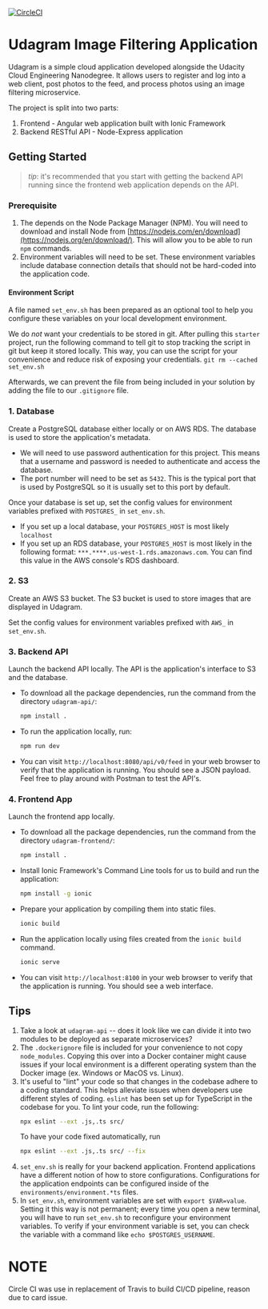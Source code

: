 [![CircleCI](https://dl.circleci.com/status-badge/img/gh/paulmercy/monolith-to-microservices-project/tree/main.svg?style=svg)](https://dl.circleci.com/status-badge/redirect/gh/paulmercy/monolith-to-microservices-project/tree/main)


# Udagram Image Filtering Application

Udagram is a simple cloud application developed alongside the Udacity Cloud Engineering Nanodegree. It allows users to register and log into a web client, post photos to the feed, and process photos using an image filtering microservice.

The project is split into two parts:
1. Frontend - Angular web application built with Ionic Framework
2. Backend RESTful API - Node-Express application

## Getting Started
> _tip_: it's recommended that you start with getting the backend API running since the frontend web application depends on the API.

### Prerequisite
1. The depends on the Node Package Manager (NPM). You will need to download and install Node from [https://nodejs.com/en/download](https://nodejs.org/en/download/). This will allow you to be able to run `npm` commands.
2. Environment variables will need to be set. These environment variables include database connection details that should not be hard-coded into the application code.

#### Environment Script
A file named `set_env.sh` has been prepared as an optional tool to help you configure these variables on your local development environment.
 
We do _not_ want your credentials to be stored in git. After pulling this `starter` project, run the following command to tell git to stop tracking the script in git but keep it stored locally. This way, you can use the script for your convenience and reduce risk of exposing your credentials.
`git rm --cached set_env.sh`

Afterwards, we can prevent the file from being included in your solution by adding the file to our `.gitignore` file.

### 1. Database
Create a PostgreSQL database either locally or on AWS RDS. The database is used to store the application's metadata.

* We will need to use password authentication for this project. This means that a username and password is needed to authenticate and access the database.
* The port number will need to be set as `5432`. This is the typical port that is used by PostgreSQL so it is usually set to this port by default.

Once your database is set up, set the config values for environment variables prefixed with `POSTGRES_` in `set_env.sh`.
* If you set up a local database, your `POSTGRES_HOST` is most likely `localhost`
* If you set up an RDS database, your `POSTGRES_HOST` is most likely in the following format: `***.****.us-west-1.rds.amazonaws.com`. You can find this value in the AWS console's RDS dashboard.


### 2. S3
Create an AWS S3 bucket. The S3 bucket is used to store images that are displayed in Udagram.

Set the config values for environment variables prefixed with `AWS_` in `set_env.sh`.

### 3. Backend API
Launch the backend API locally. The API is the application's interface to S3 and the database.

* To download all the package dependencies, run the command from the directory `udagram-api/`:
    ```bash
    npm install .
    ```
* To run the application locally, run:
    ```bash
    npm run dev
    ```
* You can visit `http://localhost:8080/api/v0/feed` in your web browser to verify that the application is running. You should see a JSON payload. Feel free to play around with Postman to test the API's.

### 4. Frontend App
Launch the frontend app locally.

* To download all the package dependencies, run the command from the directory `udagram-frontend/`:
    ```bash
    npm install .
    ```
* Install Ionic Framework's Command Line tools for us to build and run the application:
    ```bash
    npm install -g ionic
    ```
* Prepare your application by compiling them into static files.
    ```bash
    ionic build
    ```
* Run the application locally using files created from the `ionic build` command.
    ```bash
    ionic serve
    ```
* You can visit `http://localhost:8100` in your web browser to verify that the application is running. You should see a web interface.

## Tips
1. Take a look at `udagram-api` -- does it look like we can divide it into two modules to be deployed as separate microservices?
2. The `.dockerignore` file is included for your convenience to not copy `node_modules`. Copying this over into a Docker container might cause issues if your local environment is a different operating system than the Docker image (ex. Windows or MacOS vs. Linux).
3. It's useful to "lint" your code so that changes in the codebase adhere to a coding standard. This helps alleviate issues when developers use different styles of coding. `eslint` has been set up for TypeScript in the codebase for you. To lint your code, run the following:
    ```bash
    npx eslint --ext .js,.ts src/
    ```
    To have your code fixed automatically, run
    ```bash
    npx eslint --ext .js,.ts src/ --fix
    ```
4. `set_env.sh` is really for your backend application. Frontend applications have a different notion of how to store configurations. Configurations for the application endpoints can be configured inside of the `environments/environment.*ts` files.
5. In `set_env.sh`, environment variables are set with `export $VAR=value`. Setting it this way is not permanent; every time you open a new terminal, you will have to run `set_env.sh` to reconfigure your environment variables. To verify if your environment variable is set, you can check the variable with a command like `echo $POSTGRES_USERNAME`.


# NOTE 
Circle CI was use in replacement of Travis to build CI/CD pipeline, reason due to card issue.

